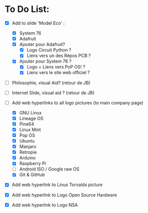 # To Do List:

- [x] Add to slide 'Model Eco' :
    + [X] System 76
    + [X] Adafruit
    - [x] Ajouter pour Adafruit?
        + [x] Logo Circuit Python ?
        + [x] Liens vers un des Répos PCB ?
    - [x] Ajouter pour System 76 ?
        + [x] Logo + Liens vers PoP OS! ?
        + [x] Liens vers le site web officiel ?

- [ ] Philosophie, visual Aid? (retour de JB)
- [ ] Internet Slide, visual aid ? (retour de JB)

- [ ] Add web hyperlinks to all logo pictures (to main company page)
    + [x] GNU Linux
    + [x] Lineage OS
    + [x] Pine64
    + [x] Linux Mint
    + [x] Pop OS
    + [x] Ubuntu
    + [x] Manjaro
    + [x] Retropie
    + [x] Arduino
    + [x] Raspberry Pi
    + [ ] Android ISO / Google raw OS
    + [x] Git & GitHub
- [x] Add web hyperlink to Linus Torvalds picture
- [x] Add web hyperlink to Logo Open Source Hardware
- [x] Add web hyperlink to Logo NSA
